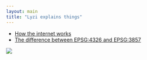 ```yaml
---
layout: main
title: "Lyzi explains things"
---
```


- [How the internet works](/explains/how-the-internet-works)
- [The difference between EPSG:4326 and EPSG:3857](/posts/4326-vs-3857)

![](http://i.giphy.com/mgObULqP48dWw.gif)
